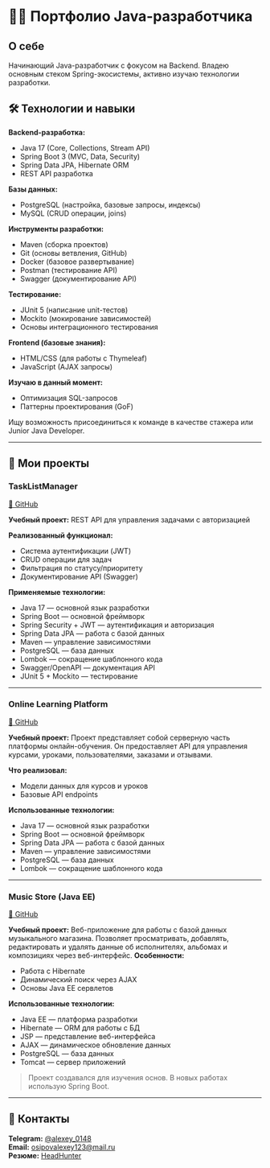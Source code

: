 # 👨‍💻 Портфолио Java-разработчика

## О себе
Начинающий Java-разработчик с фокусом на Backend. 
Владею основным стеком Spring-экосистемы, активно изучаю технологии разработки.

## 🛠 Технологии и навыки

**Backend-разработка:**
- Java 17 (Core, Collections, Stream API)
- Spring Boot 3 (MVC, Data, Security)
- Spring Data JPA, Hibernate ORM
- REST API разработка

**Базы данных:**
- PostgreSQL (настройка, базовые запросы, индексы)
- MySQL (CRUD операции, joins)

**Инструменты разработки:**
- Maven (сборка проектов)
- Git (основы ветвления, GitHub)
- Docker (базовое развертывание)
- Postman (тестирование API)
- Swagger (документирование API)

**Тестирование:**
- JUnit 5 (написание unit-тестов)
- Mockito (мокирование зависимостей)
- Основы интеграционного тестирования

**Frontend (базовые знания):**
- HTML/CSS (для работы с Thymeleaf)
- JavaScript (AJAX запросы)

**Изучаю в данный момент:**
- Оптимизация SQL-запросов
- Паттерны проектирования (GoF)


Ищу возможность присоединиться к команде в качестве стажера или Junior Java Developer.

---

## 🚀 Мои проекты

### TaskListManager
[🔗 GitHub](https://github.com/alexey1110/TaskListManager)

**Учебный проект:** REST API для управления задачами с авторизацией

**Реализованный функционал:**
- Система аутентификации (JWT)
- CRUD операции для задач
- Фильтрация по статусу/приоритету
- Документирование API (Swagger)

**Применяемые технологии:**
- Java 17 — основной язык разработки
- Spring Boot — основной фреймворк
- Spring Security + JWT — аутентификация и авторизация
- Spring Data JPA — работа с базой данных
- Maven — управление зависимостями
- PostgreSQL — база данных
- Lombok — сокращение шаблонного кода
- Swagger/OpenAPI — документация API
- JUnit 5 + Mockito — тестирование

---

### Online Learning Platform
[🔗 GitHub](https://github.com/alexey1110/My-Projects/tree/main/online-learning)

**Учебный проект:** Проект представляет собой серверную часть платформы онлайн-обучения. Он предоставляет API для управления курсами, уроками, пользователями, заказами и отзывами.

**Что реализовал:**
- Модели данных для курсов и уроков
- Базовые API endpoints

**Использованные технологии:**
- Java 17 — основной язык разработки
- Spring Boot — основной фреймворк
- Spring Data JPA — работа с базой данных
- Maven — управление зависимостями
- PostgreSQL — база данных
- Lombok — сокращение шаблонного кода

---

### Music Store (Java EE)
[🔗 GitHub](https://github.com/alexey1110/My-Projects/tree/main/music-store)

**Учебный проект:** Веб-приложение для работы с базой данных музыкального магазина. Позволяет просматривать, добавлять, редактировать и удалять данные об исполнителях, альбомах и композициях через веб-интерфейс.
**Особенности:**
- Работа с Hibernate
- Динамический поиск через AJAX
- Основы Java EE сервлетов

**Использованные технологии:**
- Java EE — платформа разработки
- Hibernate — ORM для работы с БД
- JSP — представление веб-интерфейса
- AJAX — динамическое обновление данных
- PostgreSQL — база данных
- Tomcat — сервер приложений

> Проект создавался для изучения основ. В новых работах использую Spring Boot.

---

## 📌 Контакты
**Telegram:** [@alexey_0148](https://t.me/alexey_0148)  
**Email:** osipovalexey123@mail.ru  
**Резюме:** [HeadHunter](https://samara.hh.ru/resume/dc74db35ff0cc5280f0039ed1f62434e777044)  
